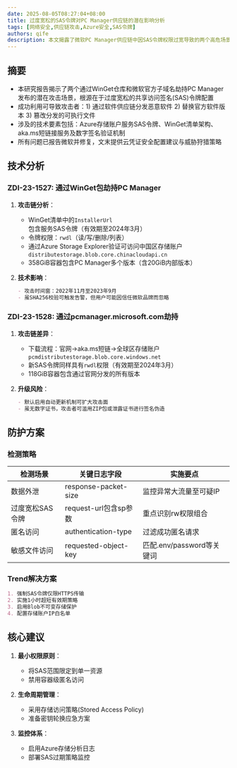 ```yaml
---
date: 2025-08-05T08:27:04+08:00
title: 过度宽松的SAS令牌对PC Manager供应链的潜在影响分析
tags: [网络安全,供应链攻击,Azure安全,SAS令牌]
authors: qife
description: 本文揭露了微软PC Manager供应链中因SAS令牌权限过宽导致的两个高危场景，攻击者可篡改官方软件分发渠道，并提供了云凭证安全防护建议与检测策略。
---
```


## 摘要
- 本研究报告揭示了两个通过WinGet仓库和微软官方子域名劫持PC Manager发布的潜在攻击场景，根源在于过度宽松的共享访问签名(SAS)令牌配置
- 成功利用可导致攻击者：1) 通过软件供应链分发恶意软件 2) 替换官方软件版本 3) 篡改分发的可执行文件
- 涉及的技术要素包括：Azure存储账户服务SAS令牌、WinGet清单架构、aka.ms短链接服务及数字签名验证机制
- 所有问题已报告微软并修复，文末提供云凭证安全配置建议与威胁狩猎策略

## 技术分析

### ZDI-23-1527: 通过WinGet包劫持PC Manager
1. **攻击链分析**：
   - WinGet清单中的`InstallerUrl`包含服务SAS令牌（有效期至2024年3月）
   - 令牌权限：`rwdl`（读/写/删除/列表）
   - 通过Azure Storage Explorer验证可访问中国区存储账户`distributestorage.blob.core.chinacloudapi.cn`
   - 358GiB容器包含PC Manager多个版本（含20GiB内部版本）

2. **技术影响**：
   ```markdown
   - 攻击时间窗：2022年11月至2023年9月
   - 虽SHA256校验可触发告警，但用户可能因信任微软品牌而忽略
   ```

### ZDI-23-1528: 通过pcmanager.microsoft.com劫持
1. **攻击链差异**：
   - 下载流程：官网→aka.ms短链→全球区存储账户`pcmdistributestorage.blob.core.windows.net`
   - 新SAS令牌同样具有`rwdl`权限（有效期至2024年3月）
   - 118GiB容器包含通过官网分发的所有版本

2. **升级风险**：
   ```markdown
   - 默认启用自动更新机制可扩大攻击面
   - 虽无数字证书，攻击者可滥用ZIP包或泄露证书进行签名伪造
   ```

## 防护方案

### 检测策略
| 检测场景                | 关键日志字段                  | 实施要点                          |
|-------------------------|-----------------------------|-----------------------------------|
| 数据外泄                | response-packet-size        | 监控异常大流量至可疑IP            |
| 过度宽松SAS令牌         | request-url包含sp参数       | 重点识别rw权限组合                |
| 匿名访问                | authentication-type         | 过滤成功匿名请求                  |
| 敏感文件访问            | requested-object-key        | 匹配.env/password等关键词         |

### Trend解决方案
```markdown
1. 强制SAS令牌仅限HTTPS传输
2. 实施1小时超短有效期策略
3. 启用Blob不可变存储保护
4. 配置存储账户IP白名单
```

## 核心建议
1. **最小权限原则**：
   - 将SAS范围限定到单一资源
   - 禁用容器级匿名访问

2. **生命周期管理**：
   - 采用存储访问策略(Stored Access Policy)
   - 准备密钥轮换应急方案

3. **监控体系**：
   - 启用Azure存储分析日志
   - 部署SAS过期策略监控

